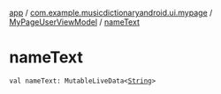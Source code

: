 [app](../../index.md) / [com.example.musicdictionaryandroid.ui.mypage](../index.md) / [MyPageUserViewModel](index.md) / [nameText](./name-text.md)

# nameText

`val nameText: MutableLiveData<`[`String`](https://kotlinlang.org/api/latest/jvm/stdlib/kotlin/-string/index.html)`>`